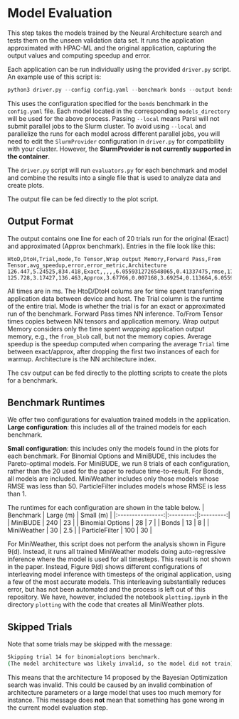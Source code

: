 # Model Evaluation
This step takes the models trained by the Neural Architecture search and tests them on the unseen validation data set.
It runs the application approximated with HPAC-ML and the original application, capturing the output values and computing speedup and error.

Each application can be run individually using the provided `driver.py` script.
An example use of this script is:
```python
python3 driver.py --config config.yaml --benchmark bonds --output bonds.csv --local
```

This uses the configuration specified for the `bonds` benchmark in the `config.yaml` file.
Each model located in the corresponding `models_directory` will be used for the above process.
Passing `--local` means Parsl will not submit parallel jobs to the Slurm cluster.
To avoid using `--local` and parallelize the runs for each model across different parallel jobs, you will need to edit the `SlurmProvider` configuration in `driver.py` for compatibility with your cluster.
However, the **SlurmProvider is not currently supported in the container**.


The `driver.py` script will run `evaluators.py` for each benchmark and model and combine the results into a single file that is used to analyze data and create plots.

The output file can be fed directly to the plot script.

## Output Format
The output contains one line for each of 20 trials run for the original (Exact) and approximated (Approx benchmark).
Entries in the file look like this:
```csv
HtoD,DtoH,Trial,mode,To Tensor,Wrap output Memory,Forward Pass,From Tensor,avg_speedup,error,error_metric,Architecture
126.447,5.24525,834.418,Exact,,,,,6.0559312726548065,0.41337475,rmse,17
125.728,3.17427,136.463,Approx,3.67766,0.007168,3.69254,0.113664,6.0559312726548065,0.41337475,rmse,17
```

All times are in ms.
The HtoD/DtoH colums are for time spent transferring application data between device and host.
The Trial column is the runtime of the entire trial.
Mode is whether the trial is for an exact or approximated run of the benchmark.
Forward Pass times NN inference.
To/From Tensor times copies between NN tensors and application memory.
Wrap output Memory considers only the time spent *wrapping* application output memory, e.g., the `from_blob` call, but not the memory copies.
Average speedup is the speedup computed when comparing the average `Trial` time between exact/approx, after dropping the first two instances of each for warmup.
Architecture is the NN architecture index.

The csv output can be fed directly to the plotting scripts to create the plots for a benchmark.


## Benchmark Runtimes
We offer two configurations for evaluation trained models in the application.
**Large configuration**: this includes all of the trained models for each benchmark.

**Small configuration**: this includes only the models found in the plots for each benchmark.
For Binomial Options and MiniBUDE, this includes the Pareto-optimal models.
For MiniBUDE, we run 8 trials of each configuration, rather than the 20 used for the paper to reduce time-to-result.
For Bonds, all models are included.
MiniWeather includes only those models whose RMSE was less than 50.
ParticleFilter includes models whose RMSE is less than 1.

The runtimes for each configuration are shown in the table below.
|     Benchmark    | Large (m) | Small (m) |
|:----------------:|:---------:|:---------:|
|     MiniBUDE     |    240    |     23    |
| Binomial Options |     28    |     7     |
|       Bonds      |     13    |     8     |
|    MiniWeather   |     30    |    2.5    |
|  ParticleFilter  |    100    |     30    |

For MiniWeather, this script does not perform the analysis shown in Figure 9(d).
Instead, it runs all trained MiniWeather models doing auto-regressive inference where the model is used for all timesteps.
This result is not shown in the paper. Instead, 
Figure 9(d) shows different configurations of interleaving model inference with timesteps of the original application, using a few of the most accurate models.
This interleaving substantially reduces error, but has not been automated and the process is left out of this repository.
We have, however, included the notebook `plotting.ipynb` in the directory `plotting` with the code that creates all MiniWeather plots.

## Skipped Trials

Note that some trials may be skipped with the message:
```bash
Skipping trial 14 for binomialoptions benchmark. 
(The model architecture was likely invalid, so the model did not train).
```
This means that the architecture $14$ proposed by the Bayesian Optimization search was invalid.
This could be caused by an invalid combination of architecture parameters or a large model that uses too much memory for instance.
This message does **not** mean that something has gone wrong in the current model evaluation step.

